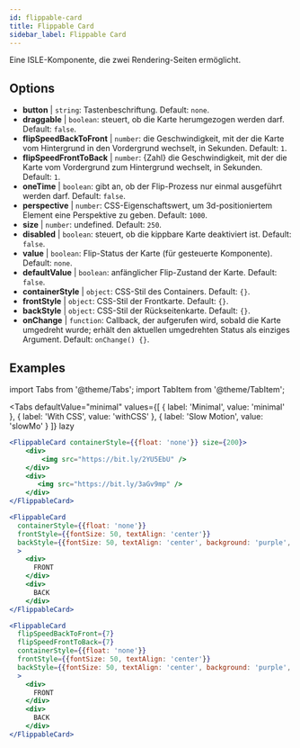 ```yaml
---
id: flippable-card 
title: Flippable Card
sidebar_label: Flippable Card
---
```


Eine ISLE-Komponente, die zwei Rendering-Seiten ermöglicht.

## Options

* __button__ | `string`: Tastenbeschriftung. Default: `none`.
* __draggable__ | `boolean`: steuert, ob die Karte herumgezogen werden darf. Default: `false`.
* __flipSpeedBackToFront__ | `number`: die Geschwindigkeit, mit der die Karte vom Hintergrund in den Vordergrund wechselt, in Sekunden. Default: `1`.
* __flipSpeedFrontToBack__ | `number`: {Zahl} die Geschwindigkeit, mit der die Karte vom Vordergrund zum Hintergrund wechselt, in Sekunden. Default: `1`.
* __oneTime__ | `boolean`: gibt an, ob der Flip-Prozess nur einmal ausgeführt werden darf. Default: `false`.
* __perspective__ | `number`: CSS-Eigenschaftswert, um 3d-positioniertem Element eine Perspektive zu geben. Default: `1000`.
* __size__ | `number`: undefined. Default: `250`.
* __disabled__ | `boolean`: steuert, ob die kippbare Karte deaktiviert ist. Default: `false`.
* __value__ | `boolean`: Flip-Status der Karte (für gesteuerte Komponente). Default: `none`.
* __defaultValue__ | `boolean`: anfänglicher Flip-Zustand der Karte. Default: `false`.
* __containerStyle__ | `object`: CSS-Stil des Containers. Default: `{}`.
* __frontStyle__ | `object`: CSS-Stil der Frontkarte. Default: `{}`.
* __backStyle__ | `object`: CSS-Stil der Rückseitenkarte. Default: `{}`.
* __onChange__ | `function`: Callback, der aufgerufen wird, sobald die Karte umgedreht wurde; erhält den aktuellen umgedrehten Status als einziges Argument. Default: `onChange() {}`.


## Examples

import Tabs from '@theme/Tabs';
import TabItem from '@theme/TabItem';

<Tabs
    defaultValue="minimal"
    values={[
        { label: 'Minimal', value: 'minimal' },
        { label: 'With CSS', value: 'withCSS' },
        { label: 'Slow Motion', value: 'slowMo' }
    ]}
    lazy
>

<TabItem value="minimal">

```jsx live
<FlippableCard containerStyle={{float: 'none'}} size={200}>
    <div>
        <img src="https://bit.ly/2YU5EbU" />
    </div>
    <div>
       <img src="https://bit.ly/3aGv9mp" />
    </div>
</FlippableCard>
```

</TabItem>

<TabItem value="withCSS">

```jsx live
<FlippableCard 
  containerStyle={{float: 'none'}} 
  frontStyle={{fontSize: 50, textAlign: 'center'}} 
  backStyle={{fontSize: 50, textAlign: 'center', background: 'purple', color: 'white'}} 
  >
    <div>
      FRONT
    </div>
    <div>
      BACK
    </div>
</FlippableCard>
```

</TabItem>

<TabItem value="slowMo">

```jsx live
<FlippableCard 
  flipSpeedBackToFront={7} 
  flipSpeedFrontToBack={7}   
  containerStyle={{float: 'none'}} 
  frontStyle={{fontSize: 50, textAlign: 'center'}} 
  backStyle={{fontSize: 50, textAlign: 'center', background: 'purple', color: 'white'}} 
  >
    <div>
      FRONT
    </div>
    <div>
      BACK
    </div>
</FlippableCard>
```

</TabItem>

</Tabs>
